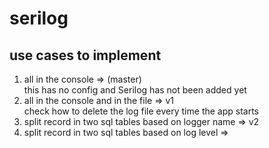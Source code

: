 ﻿# serilog
## use cases to implement
1. all in the console => (master)  
this has no config and Serilog has not been added yet
1. all in the console and in the file => v1  
check how to delete the log file every time the app starts
1. split record in two sql tables based on logger name => v2
1. split record in two sql tables based on log level =>
